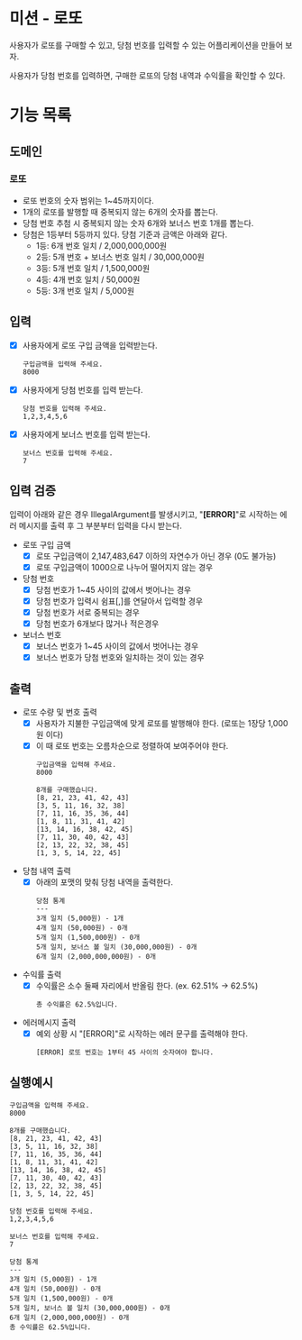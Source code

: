 # 미션 - 로또


사용자가 로또를 구매할 수 있고, 당첨 번호를 입력할 수 있는 어플리케이션을 만들어 보자. 

사용자가 당첨 번호를 입력하면, 구매한 로또의 당첨 내역과 수익률을 확인할 수 있다.

#  기능 목록

## 도메인

### 로또

- 로또 번호의 숫자 범위는 1~45까지이다.
- 1개의 로또를 발행할 때 중복되지 않는 6개의 숫자를 뽑는다.
- 당첨 번호 추첨 시 중복되지 않는 숫자 6개와 보너스 번호 1개를 뽑는다.
- 당첨은 1등부터 5등까지 있다. 당첨 기준과 금액은 아래와 같다.
    - 1등: 6개 번호 일치 / 2,000,000,000원
    - 2등: 5개 번호 + 보너스 번호 일치 / 30,000,000원
    - 3등: 5개 번호 일치 / 1,500,000원
    - 4등: 4개 번호 일치 / 50,000원
    - 5등: 3개 번호 일치 / 5,000원


## 입력

- [X] 사용자에게 로또 구입 금액을 입력받는다.
  ```
  구입금액을 입력해 주세요.
  8000
  ```
- [X] 사용자에게 당첨 번호를 입력 받는다.
  ```
  당첨 번호를 입력해 주세요.
  1,2,3,4,5,6
  ```
- [X] 사용자에게 보너스 번호를 입력 받는다.
  ```
  보너스 번호를 입력해 주세요.
  7
  ```

## 입력 검증

입력이 아래와 같은 경우 IllegalArgument를 발생시키고, "**[ERROR]**"로 시작하는 에러 메시지를 출력 후 그 부분부터 입력을 다시 받는다.

- 로또 구입 금액
  - [X] 로또 구입금액이 2,147,483,647 이하의 자연수가 아닌 경우 (0도 불가능)
  - [X] 로또 구입금액이 1000으로 나누어 떨어지지 않는 경우

- 당첨 번호
  - [X] 당첨 번호가 1~45 사이의 값에서 벗어나는 경우
  - [X] 당첨 번호가 입력시 쉼표[,]를 연달아서 입력할 경우
  - [X] 당첨 번호가 서로 중복되는 경우
  - [X] 당첨 번호가 6개보다 많거나 적은경우

- 보너스 번호
  - [X] 보너스 번호가 1~45 사이의 값에서 벗어나는 경우
  - [X] 보너스 번호가 당첨 번호와 일치하는 것이 있는 경우

## 출력

- 로또 수량 및 번호 출력
  - [X] 사용자가 지불한 구입금액에 맞게 로또를 발행해야 한다. (로또는 1장당 1,000원 이다)
  - [X] 이 때 로또 번호는 오름차순으로 정렬하여 보여주어야 한다.
    ```
    구입금액을 입력해 주세요.
    8000
  
    8개를 구매했습니다.
    [8, 21, 23, 41, 42, 43]
    [3, 5, 11, 16, 32, 38]
    [7, 11, 16, 35, 36, 44]
    [1, 8, 11, 31, 41, 42]
    [13, 14, 16, 38, 42, 45]
    [7, 11, 30, 40, 42, 43]
    [2, 13, 22, 32, 38, 45]
    [1, 3, 5, 14, 22, 45]
    ```
- 당첨 내역 출력
  - [X] 아래의 포맷의 맞춰 당첨 내역을 출력한다.
    ```
    당첨 통계
    ---
    3개 일치 (5,000원) - 1개
    4개 일치 (50,000원) - 0개
    5개 일치 (1,500,000원) - 0개
    5개 일치, 보너스 볼 일치 (30,000,000원) - 0개
    6개 일치 (2,000,000,000원) - 0개
    ```
- 수익률 출력
  - [X] 수익률은 소수 둘째 자리에서 반올림 한다. (ex. 62.51% -> 62.5%)
    ```
    총 수익률은 62.5%입니다.
    ```
- 에러메시지 출력
  - [X] 예외 상황 시 "[ERROR]"로 시작하는 에러 문구를 출력해야 한다.
    ```
    [ERROR] 로또 번호는 1부터 45 사이의 숫자여야 합니다. 
    ```

## 실행예시
  ```
  구입금액을 입력해 주세요.
  8000
  
  8개를 구매했습니다.
  [8, 21, 23, 41, 42, 43] 
  [3, 5, 11, 16, 32, 38] 
  [7, 11, 16, 35, 36, 44] 
  [1, 8, 11, 31, 41, 42] 
  [13, 14, 16, 38, 42, 45] 
  [7, 11, 30, 40, 42, 43] 
  [2, 13, 22, 32, 38, 45] 
  [1, 3, 5, 14, 22, 45]
  
  당첨 번호를 입력해 주세요.
  1,2,3,4,5,6
  
  보너스 번호를 입력해 주세요.
  7
  
  당첨 통계
  ---
  3개 일치 (5,000원) - 1개
  4개 일치 (50,000원) - 0개
  5개 일치 (1,500,000원) - 0개
  5개 일치, 보너스 볼 일치 (30,000,000원) - 0개
  6개 일치 (2,000,000,000원) - 0개
  총 수익률은 62.5%입니다.
  ```


